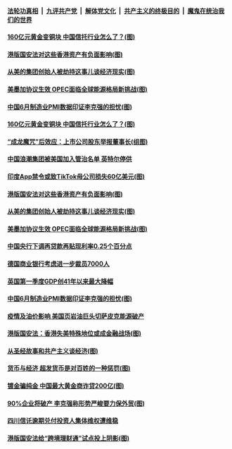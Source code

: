 ####  [法轮功真相](../../../../basic/blob/master/README.md?t=07021831) &nbsp;|&nbsp; [九评共产党](../../../../9ping.md/blob/master/README.md?t=07021831) &nbsp;|&nbsp; [解体党文化](../../../../jtdwh.md/blob/master/README.md?t=07021831)  &nbsp;|&nbsp; [共产主义的终极目的](../../../../gczydzjmd.md/blob/master/README.md?t=07021831) &nbsp;|&nbsp; [魔鬼在统治我们的世界](../../../../mgztzwmdsj.md/blob/master/README.md?t=07021831) 

#### [160亿元黄金变铜块 中国信托行业怎么了？(图)](../pages/p5/938358.md?t=07021831) 

#### [港版国安法对这些香港资产有负面影响(图)](../pages/p5/938357.md?t=07021831) 

#### [从美的集团创始人被劫持这事儿谈经济现实(图)](../pages/p5/938344.md?t=07021831) 

#### [美墨加协议生效 OPEC面临全球能源格局新挑战(图)](../pages/p5/938340.md?t=07021831) 


#### [中国6月制造业PMI数据印证李克强的担忧(图)](../pages/p5/938245.md?t=07021831) 

#### [160亿元黄金变铜块 中国信托行业怎么了？(图)](../pages/p5/938358.md?t=07021831) 

#### [“成龙魔咒”后效应：上市公司股东举报董事长(组图)](../pages/p5/938368.md?t=07021831) 

#### [中国浪潮集团被美国加入管治名单 英特尔停供](../pages/p5/938365.md?t=07021831) 

#### [印度App禁令或致TikTok母公司损失60亿美元(图)](../pages/p5/938364.md?t=07021831) 

#### [港版国安法对这些香港资产有负面影响(图)](../pages/p5/938357.md?t=07021831) 

#### [从美的集团创始人被劫持这事儿谈经济现实(图)](../pages/p5/938344.md?t=07021831) 

#### [美墨加协议生效 OPEC面临全球能源格局新挑战(图)](../pages/p5/938340.md?t=07021831) 


#### [中国央行下调再贷款再贴现利率0.25个百分点](../pages/p5/938264.md?t=07021831) 

#### [德国商业银行考虑进一步裁员7000人](../pages/p5/938262.md?t=07021831) 

#### [英国第一季度GDP创41年以来最大降幅](../pages/p5/938261.md?t=07021831) 

#### [中国6月制造业PMI数据印证李克强的担忧(图)](../pages/p5/938245.md?t=07021831) 

#### [疫情及油价影响 美国页岩油巨头切萨皮克能源破产](../pages/p5/938232.md?t=07021831) 

#### [港版国安法：香港失美特殊地位或成金融战场(图)](../pages/p5/938230.md?t=07021831) 

#### [从圣经故事和共产主义谈经济(图)](../pages/p5/938133.md?t=07021831) 

#### [货币与经济 超发货币是对百姓的一种惩罚(图)](../pages/p5/938130.md?t=07021831) 

#### [镀金骗纯金 中国最大黄金商诈贷200亿(图)](../pages/p5/938160.md?t=07021831) 

#### [90%企业将破产 李克强称形势严峻要力保外贸(图)](../pages/p5/938142.md?t=07021831) 

#### [四川信讬逾期兑付投资人集体维权遭维稳](../pages/p5/938159.md?t=07021831) 

#### [港版国安法给“跨境理财通”试点投上阴影(图)](../pages/p5/938156.md?t=07021831) 

